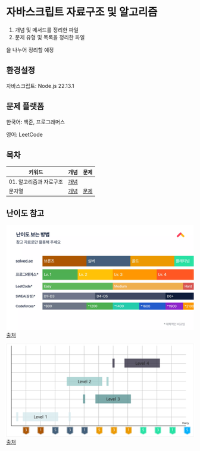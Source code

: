 # 자바스크립트 자료구조 및 알고리즘

1. 개념 및 메서드를 정리한 파일
2. 문제 유형 및 목록을 정리한 파일

을 나누어 정리할 예정

## 환경설정

자바스크립트: Node.js 22.13.1

## 문제 플랫폼

한국어: 백준, 프로그래머스

영어: LeetCode

## 목차

| 키워드            | 개념                    | 문제     | 
|----------------|-----------------------|--------|
| 01. 알고리즘과 자료구조 | [개념](/01.Intro/개념.md) |        |
| 문자열            | [개념]()                | [문제]() |

<!--
1. [배열](/01.Array/문제목록.md)
2. [재귀]()
3. [연결리스트]()
4. [스택]()
5. [큐]()
6. [트리]()
-->

## 난이도 참고

![Image](/난이도%20참고%2001.webp)
[출처](https://www.slideshare.net/slideshow/kucc-2022-4/251739276)

![Image](/난이도%20참고%2002.png)
[출처](https://haesoo9410.tistory.com/351)

<!-- 혹시 모를 진행상태바 표기 예제
![](https://progress-bar.xyz/26/?scale=27&&width=500&color=babaca&suffix=/27) -->
